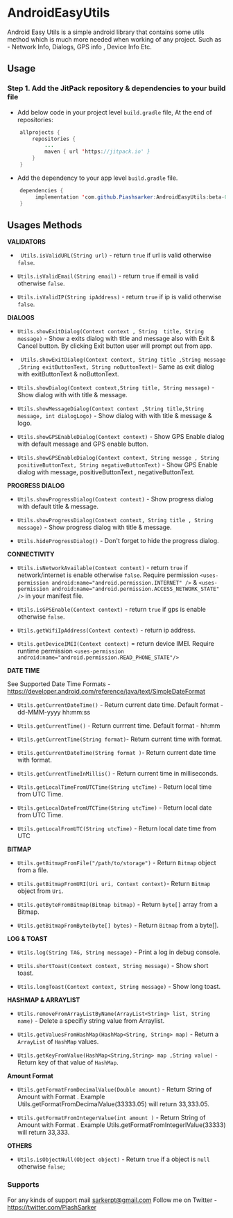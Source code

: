 # AndroidEasyUtils
Android Easy Utils is a simple android library that contains some utils method which is much more needed when working of any project. Such as - Network Info, Dialogs, GPS info , Device Info Etc.


## Usage 

### Step 1. Add the JitPack repository & dependencies to your build file 

- Add below code in your  project level `build.gradle` file,  At the end of repositories: </br> 

```java
	allprojects {
		repositories {
			...
			maven { url 'https://jitpack.io' }
		}
	}
 ``` 
- Add the dependency to your app level `build.gradle` file. 
```java
	dependencies {
	     implementation 'com.github.Piashsarker:AndroidEasyUtils:beta-0.1'
	}
 ```
  
 ## Usages Methods 

**VALIDATORS**

- ``` Utils.isValidURL(String url)``` - return `true` if url is valid otherwise `false`.

- ``` Utils.isValidEmail(String email) ``` - return `true` if email is valid otherwise `false`. 

- ``` Utils.isValidIP(String ipAddress) ``` - return `true` if ip is valid otherwise `false`. 

**DIALOGS**

- ```Utils.showExitDialog(Context context , String  title, String  message)``` - Show a exits dialog with title and message also with Exit & Cancel button.   By clicking Exit button user will prompt out from app. 
    	
- ``` Utils.showExitDialog(Context context, String title ,String message ,String exitButtonText, String noButtonText)```- Same as exit dialog with exitButtonText & noButtonText. 

- ```Utils.showDialog(Context context,String title, String message)``` - Show dialog with with title & message.

- ```Utils.showMessageDialog(Context context ,String title,String message, int dialogLogo)``` - Show dialog with with title & message & logo.

- ```Utils.showGPSEnableDialog(Context context)``` - Show GPS Enable dialog with default message and GPS enable button.

- ```Utils.showGPSEnableDialog(Context context, String messge , String positiveButtonText, String negativeButtonText)``` - Show GPS Enable dialog with  message, positiveButtonText , negativeButtonText.

     
       
        
      
**PROGRESS DIALOG** 

- ```Utils.showProgressDialog(Context context)``` - Show progress dialog with default title & message. 

- ```Utils.showProgressDialog(Context context, String title , String message)``` - Show progress dialog with title & message. 

- ```Utils.hideProgressDialog()``` - Don't forget to hide the progress dialog. 

**CONNECTIVITY**

- ```Utils.isNetworkAvailable(Context context)``` - return `true` if network/internet  is enable otherwise `false`. Require permission `<uses-permission android:name="android.permission.INTERNET" />` &  `<uses-permission android:name="android.permission.ACCESS_NETWORK_STATE" />` in your manifest file.

- ```Utils.isGPSEnable(Context context)```  - return `true` if gps is enable otherwise `false`. 

- ```Utils.getWifiIpAddress(Context context)``` - return ip address. 

- ```Utils.getDeviceIMEI(Context context)``` = return device IMEI. Require runtime permission  `<uses-permission android:name="android.permission.READ_PHONE_STATE"/>`


**DATE TIME**

See Supported Date Time Formats  - https://developer.android.com/reference/java/text/SimpleDateFormat

- ```Utils.getCurrentDateTime()``` - Return current date time.  Default format - dd-MMM-yyyy hh:mm:ss

- ```Utils.getCurrentTime()``` - Return  currrent time. Default format - hh:mm 

- ```Utils.getCurrentTime(String format)```- Return  current time with format. 

- ```Utils.getCurrentDateTime(String format )```- Return current date time with format.

- ```Utils.getCurrentTimeInMillis()``` - Return current time in milliseconds.

- ```Utils.getLocalTimeFromUTCTime(String utcTime)``` - Return local time from UTC Time. 

- ```Utils.getLocalDateFromUTCTime(String utcTime)``` - Return local date from UTC Time. 

- ```Utils.getLocalFromUTC(String utcTime)``` - Return local date time from UTC 
	
**BITMAP**

- ```Utils.getBitmapFromFile("/path/to/storage")``` - Return `Bitmap` object from a file.

- ```Utils.getBitmapFromURI(Uri uri, Context context)```- Return `Bitmap` object from `Uri`. 

- ```Utils.getByteFromBitmap(Bitmap bitmap)```  - Return `byte[]` array from a Bitmap. 
       
- ```Utils.getBitmapFromByte(byte[] bytes)``` - Return `Bitmap` from a byte[]. 

**LOG & TOAST** 

- ```Utils.log(String TAG, String message)``` - Print a log in debug console.

- ```Utils.shortToast(Context context, String message)``` - Show short toast. 

- ```Utils.longToast(Context context, String message)``` - Show long toast.
        

**HASHMAP & ARRAYLIST**

- ```Utils.removeFromArrayListByName(ArrayList<String> list, String name)``` - Delete a specifiy string value from  Arraylist.

- ```Utils.getValuesFromHashMap(HashMap<String, String> map)``` - Return a `ArrayList` of `HashMap` values. 

- ```Utils.getKeyFromValue(HashMap<String,String> map ,String value)``` - Return key of that value of `HashMap`. 

       


**Amount Format**

- ```Utils.getFormatFromDecimalValue(Double amount)``` - Return String of Amount with Format . Example Utils.getFormatFromDecimalValue(33333.05) will return  33,333.05.

- ```Utils.getFormatFromIntegerValue(int amount )``` -  Return String of Amount with Format . Example Utils.getFormatFromIntegerlValue(33333) will return  33,333.
	
**OTHERS**
- ```Utils.isObjectNull(Object object)``` - Return `true` if a object is `null` otherwise `false`; 


### Supports 

For any kinds of support  mail sarkerpt@gmail.com 
Follow me on Twitter - https://twitter.com/PiashSarker
